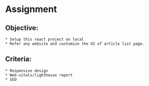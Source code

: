 # Assignment
## Objective:
    * Setup this react project on local
    * Refer any website and customize the UI of article list page.

## Criteria:
    * Responsive design
    * Web-vitals/lighthouse report
    * SEO